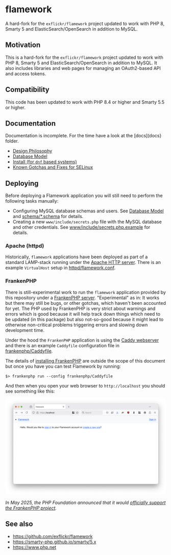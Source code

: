 # flamework

A hard-fork for the `exflickr/flamework` project updated to work with PHP 8, Smarty 5 and ElasticSearch/OpenSearch in addition to MySQL.

## Motivation

This is a hard-fork for the `exflickr/flamework` project updated to work with PHP 8, Smarty 5 and ElasticSearch/OpenSearch in addition to MySQL. It also includes libraries and web pages for managing an OAuth2-based API and access tokens.

## Compatibility

This code has been updated to work with PHP 8.4 or higher and Smarty 5.5 or higher.

## Documentation

Documentation is incomplete. For the time have a look at the [docs](docs} folder.

* [Design Philosophy](docs/philosophy.md)
* [Database Model](docs/database_model.md)
* [Install (for `dnf` based systems)](docs/install.md)
* [Known Gotchas and Fixes for SELinux](docs/selinux.md)

## Deploying

Before deploying a Flamework application you will still need to perform the following tasks manually:

* Configuring MySQL database schemas and users. See [Database Model](docs/database_model.md) and [schema/*.schema](schema) for details.
* Creating a new `www/include/secrets.php` file with the MySQL database and other credentials. See [www/include/secrets.php.example](www/include/secrets.php.example) for details.

### Apache (httpd)

Historically, `flamework` applications have been deployed as part of a standard LAMP-stack running under the [Apache HTTP server](https://httpd.apache.org/). There is an example `VirtualHost` setup in [httpd/flamework.conf](httpd/flamework.conf).

### FrankenPHP

There is still-experimental work to run the `flamework` application provided by this repository under a [FrankenPHP server](https://frankenphp.dev/). "Experimental" as in: It works but there may still be bugs, or other gotchas, which haven't been accounted for yet. The PHP used by FrankenPHP is very strict about warnings and errors which is good because it will help track down things which need to be updated (in this package) but also not-so-good because it might lead to otherwise non-critical problems triggering errors and slowing down development time. 

Under the hood the `FrankenPHP` application is using the [Caddy webserver](https://caddyserver.com/) and there is an example `Caddyfile` configuration file in [frankenphp/Caddyfile](frankenphp/Caddyfile). 

The details of [installing FrankenPHP](https://github.com/dunglas/frankenphp?tab=readme-ov-file#getting-started) are outside the scope of this document but once you have you can test Flamework by running:

```
$> frankenphp run --config frankenphp/Caddyfile
```

And then when you open your web browser to `http://localhost` you should see something like this:

![](docs/images/flamework-frankenphp.png)

_In May 2025, the PHP Foundation announced that it would [officially support the FrankenPHP project](https://thephp.foundation/blog/2025/05/15/frankenphp/)._

## See also

* https://github.com/exflickr/flamework
* https://smarty-php.github.io/smarty/5.x
* https://www.php.net
